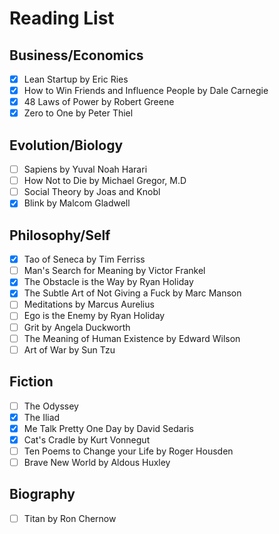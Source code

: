 # Reading List

## Business/Economics

- [X] Lean Startup by Eric Ries
- [X] How to Win Friends and Influence People by Dale Carnegie 
- [X] 48 Laws of Power by Robert Greene
- [X] Zero to One by Peter Thiel

## Evolution/Biology

- [ ] Sapiens by Yuval Noah Harari
- [ ] How Not to Die by Michael Gregor, M.D
- [ ] Social Theory by Joas and Knobl
- [X] Blink by Malcom Gladwell

## Philosophy/Self

- [X] Tao of Seneca by Tim Ferriss
- [ ] Man's Search for Meaning by Victor Frankel
- [X] The Obstacle is the Way by Ryan Holiday
- [X] The Subtle Art of Not Giving a Fuck by Marc Manson
- [ ] Meditations by Marcus Aurelius
- [ ] Ego is the Enemy by Ryan Holiday
- [ ] Grit by Angela Duckworth
- [ ] The Meaning of Human Existence by Edward Wilson
- [ ] Art of War by Sun Tzu

## Fiction

- [ ] The Odyssey
- [X] The Iliad
- [X] Me Talk Pretty One Day by David Sedaris
- [X] Cat's Cradle by Kurt Vonnegut 
- [ ] Ten Poems to Change your Life by Roger Housden 
- [ ] Brave New World by Aldous Huxley

## Biography

- [ ] Titan by Ron Chernow

